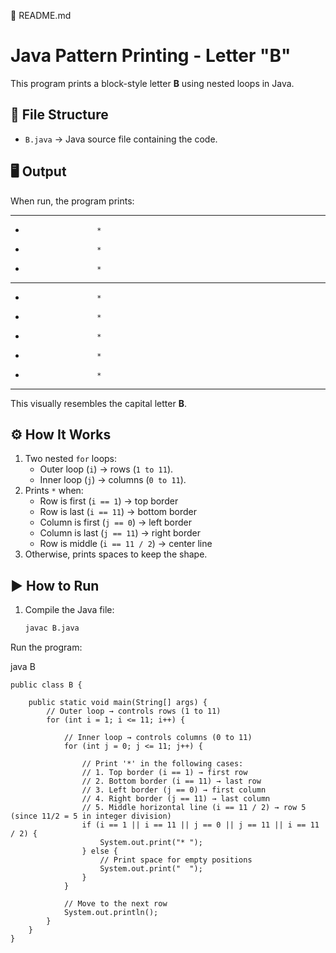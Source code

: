 📘 README.md
# Java Pattern Printing - Letter "B"

This program prints a block-style letter **B** using nested loops in Java.

## 📂 File Structure
- `B.java` → Java source file containing the code.

## 🖥️ Output
When run, the program prints:

* * * * * * * * * * * * 
*                     * 
*                     * 
*                     * 
* * * * * * * * * * * * 
*                     * 
*                     * 
*                     * 
*                     * 
*                     * 
* * * * * * * * * * * * 


This visually resembles the capital letter **B**.

## ⚙️ How It Works
1. Two nested `for` loops:
   - Outer loop (`i`) → rows (`1 to 11`).
   - Inner loop (`j`) → columns (`0 to 11`).
2. Prints `*` when:
   - Row is first (`i == 1`) → top border
   - Row is last (`i == 11`) → bottom border
   - Column is first (`j == 0`) → left border
   - Column is last (`j == 11`) → right border
   - Row is middle (`i == 11 / 2`) → center line
3. Otherwise, prints spaces to keep the shape.

## ▶️ How to Run
1. Compile the Java file:
   ```bash
   javac B.java


Run the program:

java B
```
public class B {

    public static void main(String[] args) {
        // Outer loop → controls rows (1 to 11)
        for (int i = 1; i <= 11; i++) {
            
            // Inner loop → controls columns (0 to 11)
            for (int j = 0; j <= 11; j++) {
                
                // Print '*' in the following cases:
                // 1. Top border (i == 1) → first row
                // 2. Bottom border (i == 11) → last row
                // 3. Left border (j == 0) → first column
                // 4. Right border (j == 11) → last column
                // 5. Middle horizontal line (i == 11 / 2) → row 5 (since 11/2 = 5 in integer division)
                if (i == 1 || i == 11 || j == 0 || j == 11 || i == 11 / 2) {
                    System.out.print("* ");
                } else {
                    // Print space for empty positions
                    System.out.print("  ");
                }
            }
            
            // Move to the next row
            System.out.println();
        }
    }
}
```
